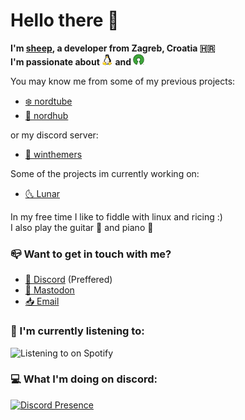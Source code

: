 # Hello there 👋

**I'm [sheep](https://sheepdev.xyz), a developer from Zagreb, Croatia 🇭🇷**   \
**I'm passionate about <a href="https://en.wikipedia.org/wiki/Linux"><img src="assets/tux.png" align="bottom" width="18" /></a> and <a href="https://opensource.org"><img src="assets/oss.png" align="bottom" width="18" /></a>**

You may know me from some of my previous projects:

- [❄️ nordtube](https://github.com/sheeepdev/nordtube)
- [🧊 nordhub](https://github.com/sheeepdev/nordhub)

or my discord server:
- [🎨 winthemers](https://discord.gg/kE857nj)

Some of the projects im currently working on:

- [🌜 Lunar](https://lunar-theme.github.io)

In my free time I like to fiddle with linux and ricing :) \
I also play the guitar 🎸 and piano 🎹

### 📪 Want to get in touch with me?
- [💬 Discord](https://discord.com/users/429303151598895106) (Preffered)
- [🐘 Mastodon](https://fosstodon.org/@sheepdev)
- [📥 Email](mailto:hi@sheepdev.xyz)

### 🎵 I'm currently listening to:  
![Listening to on Spotify](https://spotify-github-profile.vercel.app/api/view?uid=beziuiy1zq1p73q3dofba1x3v&cover_image=true&theme=default)

### 💻 What I'm doing on discord:
[![Discord Presence](https://lanyard-profile-readme.vercel.app/api/429303151598895106?idleMessage=Just%20chilling%20🌴)](https://discord.com/users/429303151598895106)
